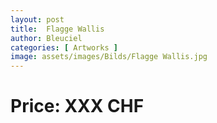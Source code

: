 ```yaml
---
layout: post
title:  Flagge Wallis
author: Bleuciel
categories: [ Artworks ]
image: assets/images/Bilds/Flagge Wallis.jpg
---
```

# Price: XXX CHF
